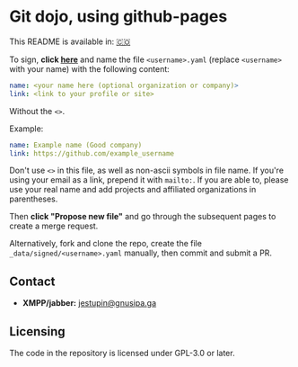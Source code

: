 # Git dojo, using github-pages

This README is available in:
[🇨🇴](README_CO_ES.md)

To sign, **click [here](https://github.com/astounds/astounds.github.io/new/main/_data/signed)** and name the file `<username>.yaml` (replace `<username>` with your name) with the following content:

```yaml
name: <your name here (optional organization or company)>
link: <link to your profile or site>
```

Without the `<>`.

Example:
```yaml
name: Example name (Good company)
link: https://github.com/example_username
```

Don't use `<>` in this file, as well as non-ascii symbols in file name. If you're using your email as a link, prepend it with `mailto:`. If you are able to, please use your real name and add projects and affiliated organizations in parentheses.

Then **click "Propose new file"** and go through the subsequent pages to create a merge request.

Alternatively, fork and clone the repo, create the file `_data/signed/<username>.yaml` manually, then commit and submit a PR.

## Contact

- **XMPP/jabber:** [jestupin@gnusipa.ga](xmpp:jestupin@gnusipa.ga)

## Licensing
The code in the repository is licensed under GPL-3.0 or later.
